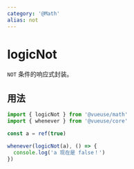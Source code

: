 ```yaml
---
category: '@Math'
alias: not
---
```


# logicNot

`NOT` 条件的响应式封装。

## 用法

```ts
import { logicNot } from '@vueuse/math'
import { whenever } from '@vueuse/core'

const a = ref(true)

whenever(logicNot(a), () => {
  console.log('a 现在是 false！')
})
```

